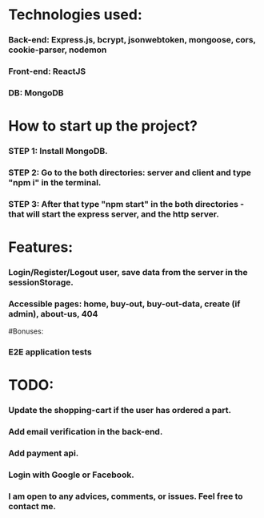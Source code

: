 # Technologies used:

### Back-end: Express.js, bcrypt, jsonwebtoken, mongoose, cors, cookie-parser, nodemon
### Front-end: ReactJS
### DB: MongoDB

# How to start up the project?
### STEP 1: Install MongoDB.
### STEP 2: Go to the both directories: server and client and type "npm i" in the terminal. 
### STEP 3: After that type "npm start" in the both directories - that will start the express server, and the http server. 

# Features:
### Login/Register/Logout user, save data from the server in the sessionStorage.
### Accessible pages: home, buy-out, buy-out-data, create (if admin), about-us, 404

#Bonuses:
### E2E application tests

# TODO:
### Update the shopping-cart if the user has ordered a part.
### Add email verification in the back-end.
### Add payment api.
### Login with Google or Facebook.


### I am open to any advices, comments, or issues. Feel free to contact me. 


